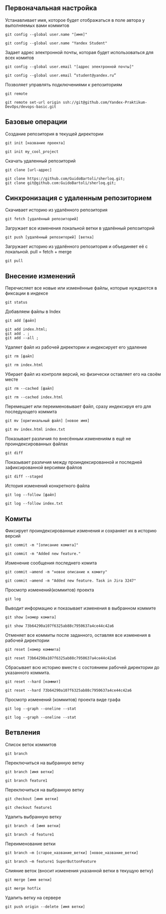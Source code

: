 ## Первоначальная настройка

Устанавливает имя, которое будет отображаться в поле автора у выполняемых вами коммитов

`git config --global user.name "[имя]"`

```git
git config --global user.name "Yandex Student"
```

Задает адрес электронной почты, которая будет использоваться для всех комитов

`git config --global user.email "[адрес электронной почты]"`

```git
git config --global user.email “student@yandex.ru”
```

Позволяет управлять подключениями к репозиториям

`git remote`

```git
git remote set-url origin ssh://git@github.com/Yandex-Praktikum-DevOps/devops-basic.git
```

## Базовые операции

Создание репозитория в текущей директории

`git init [название проекта]`

```
git init my_cool_project
```

Скачать удаленный репозиторий

`git clone [url-адрес]`

```
git clone https://github.com/GuidoBartoli/sherloq.git;
git clone git@github.com:GuidoBartoli/sherloq.git;
```

## Синхронизация с удаленным репозиторием

Скачивает историю из удалённого репозитория

`git fetch [удалённый репозиторий]`

Загружает все изменения локальной ветки в удалённый репозиторий

`git push [удалённый репозиторий] [ветка]`

Загружает историю из удалённого репозитория и объединяет её с локальной. pull = fetch + merge

`git pull`

## Внесение изменений

Перечисляет все новые или изменённые файлы, которые нуждаются в фиксации в индексе

`git status`

Добавляем файлы в Index

`git add [файл]`

```
git add index.html;
git add . ; 
git add --all ;
```

Удаляет файл из рабочей директории и индексирует его удаление

`git rm [файл]`

```
git rm index.html
```

Убирает файл из контроля версий, но физически оставляет его на своём месте

`git rm --cached [файл]`

```
git rm --cached index.html
```

Перемещает или переименовывает файл, сразу индексируя его для последующего коммита

`git mv [оригинальный файл] [новое имя]`

```
git mv index.html index.txt
```

Показывает различия по внесённым изменениям в ещё не проиндексированных файлах

`git diff`

Показывает различия между проиндексированной и последней зафиксированной версиями файлов

`git diff --staged`

История изменений конкретного файла

`git log --follow [файл]`

```
git log --follow index.txt
```

## Комиты

Фиксирует проиндексированные изменения и сохраняет их в историю версий

`git commit -m "[описание комита]"`

```
git commit -m "Added new feature."
```

Изменение сообщения последнего комита

`git commit –amend -m "новое описание к комиту"`

```
git commit –amend -m "Added new feature. Task in Jira 3247"
```

Просмотр изменений(коммитов) проекта

```
git log
```

Выводит информацию и показывает изменения в выбранном коммите

`git show [номер комита]`

```
git show 73b64290a107f6325ab88c7950637a4ce44c42a6
```

Отменяет все коммиты после заданного, оставляя все изменения в рабочей директории

`git reset [номер коммита]`

```
git reset 73b64290a107f6325ab88c7950637a4ce44c42a6
```

Сбрасывает всю историю вместе с состоянием рабочей директории до указанного коммита.

`git reset --hard [коммит]`

```
git reset --hard 73b64290a107f6325ab88c7950637a4ce44c42a6
```

Просмотр изменений (коммитов) проекта виде графа

`git log --graph --oneline --stat`

```
git log --graph --oneline --stat
```

## Ветвления

Список веток коммитов

```
git branch
```

Переключиться на выбранную ветку

`git branch [имя ветки]`

```
git branch feature1
```

Переключиться на выбранную ветку

`git checkout [имя ветки]`

```
git checkout feature1
```

Удалить выбранную ветку

`git branch -d [имя ветки]`

```
git branch -d feature1
```

Переименование ветки

`git branch –m [cтарое_название_ветки] [новое_название_ветки]`

```
git branch –m feature1 SuperButtonFeature
```

Слияние веток (вносит изменения указанной ветки в текущую ветку)

`git merge [имя ветки]`

```
git merge hotfix
```

Удалить ветку на сервере

`git push origin --delete [имя ветки]`
